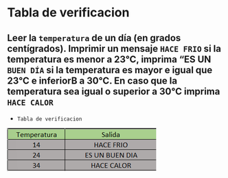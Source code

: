 # Tabla de verificacion

## Leer la `temperatura` de un día (en grados centígrados). Imprimir un mensaje `HACE FRIO` si la temperatura es menor a 23°C, imprima “ES UN `BUEN DÍA` si la temperatura es mayor e igual que 23°C e inferiorB a 30°C. En caso que la temperatura sea igual o superior a 30°C imprima `HACE CALOR`

- `Tabla de verificacion`

![Ejercicio 13](../img/ejer13.png "Tabla de verificacion")
